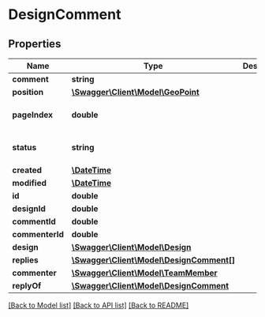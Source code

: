 # DesignComment

## Properties
Name | Type | Description | Notes
------------ | ------------- | ------------- | -------------
**comment** | **string** |  | 
**position** | [**\Swagger\Client\Model\GeoPoint**](GeoPoint.md) |  | [optional] 
**pageIndex** | **double** |  | [optional] [default to 0.0]
**status** | **string** |  | [optional] [default to 'unsolved']
**created** | [**\DateTime**](\DateTime.md) |  | [optional] 
**modified** | [**\DateTime**](\DateTime.md) |  | [optional] 
**id** | **double** |  | [optional] 
**designId** | **double** |  | [optional] 
**commentId** | **double** |  | [optional] 
**commenterId** | **double** |  | [optional] 
**design** | [**\Swagger\Client\Model\Design**](Design.md) |  | [optional] 
**replies** | [**\Swagger\Client\Model\DesignComment[]**](DesignComment.md) |  | [optional] 
**commenter** | [**\Swagger\Client\Model\TeamMember**](TeamMember.md) |  | [optional] 
**replyOf** | [**\Swagger\Client\Model\DesignComment**](DesignComment.md) |  | [optional] 

[[Back to Model list]](../README.md#documentation-for-models) [[Back to API list]](../README.md#documentation-for-api-endpoints) [[Back to README]](../README.md)


